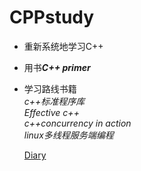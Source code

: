 # CPPstudy

- 重新系统地学习C++
- 用书***C++ primer*** 
- 学习路线书籍  
*c++标准程序库*  
*Effective c++*   
*c++concurrency in action*   
*linux多线程服务端编程*

  
  [Diary](./Diary.md)